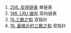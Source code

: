 1. [206. 反转链表](https://leetcode.cn/problems/reverse-linked-list/description/)       单链表
2. [146. LRU 缓存](https://leetcode.cn/problems/lru-cache/description/)                 双向链表
3. [15.三数之和](https://leetcode.cn/problems/3sum/description/)                        双指针
4. [16. 最接近的三数之和](https://leetcode.cn/problems/3sum-closest/description/)        双指针

